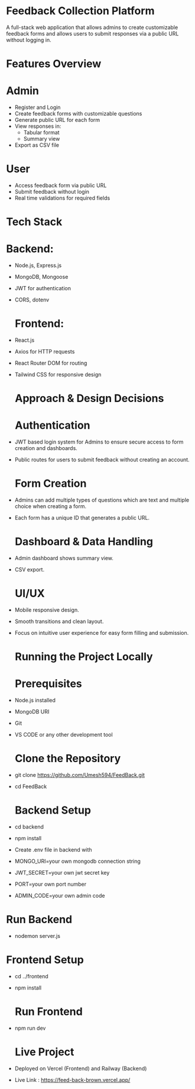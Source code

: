 # Feedback Collection Platform

  A full-stack web application that allows admins to create customizable feedback forms and allows users to submit responses via a public URL without logging in.

 # Features Overview

 # Admin
- Register and Login
- Create feedback forms with customizable questions
- Generate public URL for each form
- View responses in:
  - Tabular format
  - Summary view
- Export as CSV file

 # User
- Access feedback form via public URL
- Submit feedback without login
- Real time validations for required fields

 # Tech Stack

  # Backend:
- Node.js, Express.js
- MongoDB, Mongoose
- JWT for authentication
- CORS, dotenv

  # Frontend:
- React.js
- Axios for HTTP requests
- React Router DOM for routing
- Tailwind CSS for responsive design

  
  # Approach & Design Decisions

  # Authentication
- JWT based login system for Admins to ensure secure access to form creation and dashboards.
- Public routes for users to submit feedback without creating an account.

  # Form Creation
- Admins can add multiple types of questions which are text and multiple choice when creating a form.
- Each form has a unique ID that generates a public URL.

  # Dashboard & Data Handling
- Admin dashboard shows summary view.
- CSV export.

  # UI/UX
- Mobile responsive design.
- Smooth transitions and clean layout.
- Focus on intuitive user experience for easy form filling and submission.

  # Running the Project Locally

  # Prerequisites
- Node.js installed
- MongoDB URI
- Git
- VS CODE or any other development tool

  # Clone the Repository
- git clone https://github.com/Umesh594/FeedBack.git
- cd FeedBack

  # Backend Setup
- cd backend
- npm install
-  Create .env file in backend with  
-  MONGO_URI=your own mongodb connection string
-  JWT_SECRET=your own jwt secret key
-  PORT=your own port number
-  ADMIN_CODE=your own admin code
  # Run Backend
-  nodemon server.js

  # Frontend Setup
- cd ../frontend
- npm install
  # Run Frontend
- npm run dev

  # Live Project

- Deployed on Vercel (Frontend) and Railway (Backend)
- Live Link : https://feed-back-brown.vercel.app/
